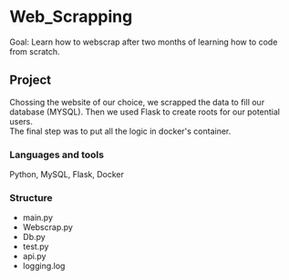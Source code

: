 # Web_Scrapping

Goal: Learn how to webscrap after two months of learning how to code from scratch.

## Project 
Chossing the website of our choice, we scrapped the data to fill our database (MYSQL). 
Then we used Flask to create roots for our potential users.  
The final step was to put all the logic in docker's container. 

### Languages and tools 

Python, MySQL, Flask, Docker

### Structure 
 - main.py 
 - Webscrap.py 
 - Db.py 
 - test.py 
 - api.py 
 - logging.log 

